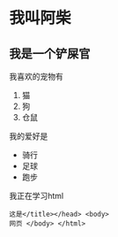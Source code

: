 # 我叫阿柴
## 我是一个铲屎官
我喜欢的宠物有
1. 猫
2. 狗
3. 仓鼠

我的爱好是
* 骑行
* 足球
* 跑步

我正在学习html
```<html> <head> <title>
这是</title></head> <body>
网页 </body> </html>